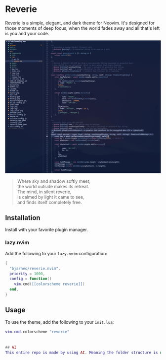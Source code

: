 # Reverie

Reverie is a simple, elegant, and dark theme for Neovim. It's designed for those moments of deep focus, when the world fades away and all that's left is you and your code.

<p align="center">
  <img src="theme.png" alt="Reverie Theme Preview">
</p>

> Where sky and shadow softly meet,  
> the world outside makes its retreat.  
> The mind, in silent reverie,  
> is calmed by light it came to see,  
> and finds itself completely free.  

## Installation

Install with your favorite plugin manager.

### lazy.nvim

Add the following to your `lazy.nvim` configuration:

```lua
{
  "bjarneo/reverie.nvim",
  priority = 1000,
  config = function()
    vim.cmd([[colorscheme reverie]])
  end,
}
```

## Usage

To use the theme, add the following to your `init.lua`:

```lua
vim.cmd.colorscheme "reverie"


## AI 
This entire repo is made by using AI. Meaning the folder structure is not as it should be, and this is to be cleaned up.
```


